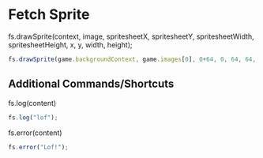 # Fetch Sprite

fs.drawSprite(context, image, spritesheetX, spritesheetY, spritesheetWidth, spritesheetHeight, x, y, width, height);
```javascript
fs.drawSprite(game.backgroundContext, game.images[0], 0+64, 0, 64, 64, 0, 0, 32, 32);
```


## Additional Commands/Shortcuts
fs.log(content)
```javascript
fs.log("lof");
```
fs.error(content)
```javascript
fs.error("Lof!");
```
